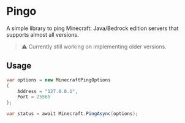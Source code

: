 # Pingo
A simple library to ping Minecraft: Java/Bedrock edition servers that supports almost all versions.
> ⚠️ Currently still working on implementing older versions.
## Usage

```cs
var options = new MinecraftPingOptions
{
    Address = "127.0.0.1",
    Port = 25565
};

var status = await Minecraft.PingAsync(options);
```